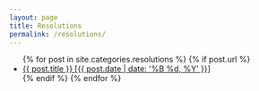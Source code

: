 ```yaml
---
layout: page
title: Resolutions
permalink: /resolutions/
---
```


<ul>
  {% for post in site.categories.resolutions %}
    {% if post.url %}
      <li>
        <a href="{{ post.url }}" target="_blank">
          {{ post.title }} [{{ post.date | date: '%B %d, %Y' }}]
        </a>
      </li>
    {% endif %}
  {% endfor %}
</ul>
